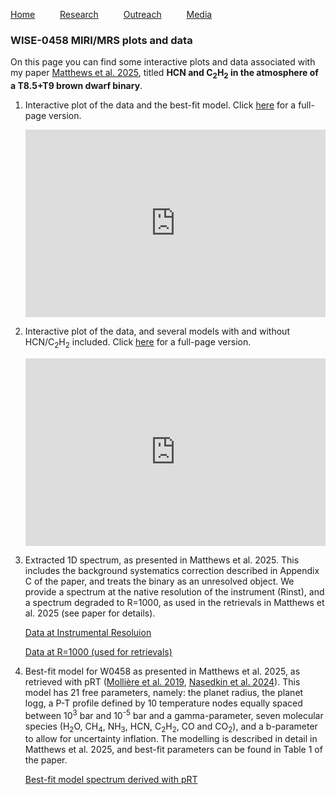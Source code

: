 [Home](index) &emsp; &emsp; [Research](research) &emsp; &emsp; [Outreach](outreach) &emsp; &emsp; [Media](media)
&emsp;

### WISE-0458 MIRI/MRS plots and data

On this page you can find some interactive plots and data associated with my paper [Matthews et al. 2025](https://ui.adsabs.harvard.edu/abs/2025arXiv250213610M/abstract), titled **HCN and C<sub>2</sub>H<sub>2</sub> in the atmosphere of a T8.5+T9 brown dwarf binary**.

1. Interactive plot of the data and the best-fit model. Click [here](projects/model_vs_data.html) for a full-page version.

    <iframe style="position: relative; width: 100%; height:300px" frameborder="0" scrolling="no" src="https://ecmatthews.github.io/projects/model_vs_data.html"></iframe>

2. Interactive plot of the data, and several models with and without HCN/C<sub>2</sub>H<sub>2</sub> included. Click [here](projects/models_hcn_c2h2.html) for a full-page version.

    <iframe style="position: relative; width: 100%; height:300px" frameborder="0" scrolling="no" src="https://ecmatthews.github.io/projects/models_hcn_c2h2.html"></iframe>

3. Extracted 1D spectrum, as presented in Matthews et al. 2025. This includes the background systematics correction described in Appendix C of the paper, and treats the binary as an unresolved object. We provide a spectrum at the native resolution of the instrument (Rinst), and a spectrum degraded to R=1000, as used in the retrievals in Matthews et al. 2025 (see paper for details).

    [Data at Instrumental Resoluion](datafiles/w0458_modelspectrum_Rinst.txt)

    [Data at R=1000 (used for retrievals)](datafiles/w0458_modelspectrum_R1000.txt)


4. Best-fit model for W0458 as presented in Matthews et al. 2025, as retrieved with pRT ([Mollière et al. 2019](https://ui.adsabs.harvard.edu/abs/2019A%26A...627A..67M/abstract), [Nasedkin et al. 2024](https://ui.adsabs.harvard.edu/abs/2024JOSS....9.5875N/abstract)). This model has 21 free parameters, namely: the planet radius, the planet logg, a P-T profile defined by 10 temperature nodes equally spaced between 10<sup>3</sup> bar and 10<sup>-5</sup> bar and a gamma-parameter, seven molecular species (H<sub>2</sub>O, CH<sub>4</sub>, NH<sub>3</sub>, HCN, C<sub>2</sub>H<sub>2</sub>, CO and CO<sub>2</sub>), and a b-parameter to allow for uncertainty inflation. The modelling is described in detail in Matthews et al. 2025, and best-fit parameters can be found in Table 1 of the paper.

    [Best-fit model spectrum derived with pRT](datafiles/w0458_modelspectrum_pRT.txt)
